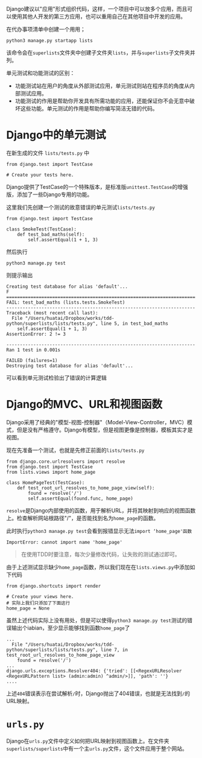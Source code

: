 Django建议以"应用"形式组织代码，这样，一个项目中可以放多个应用，而且可以使用其他人开发的第三方应用，也可以重用自己在其他项目中开发的应用。

在代办事项清单中创建一个用用；

```
python3 manage.py startapp lists
```

该命令会在`superlists`文件夹中创建子文件夹`lists`，并与`superlists`子文件夹并列。

单元测试和功能测试的区别：
* 功能测试站在用户的角度从外部测试应用，单元测试则站在程序员的角度从内部测试应用。
* 功能测试的作用是帮助你开发具有所需功能的应用，还能保证你不会无意中破坏这些功能。单元测试的作用是帮助你编写简洁无错的代码。

# Django中的单元测试

在新生成的文件 `lists/tests.py` 中

```
from django.test import TestCase

# Create your tests here.
```

Django提供了TestCase的一个特殊版本，是标准版`unittest.TestCase`的增强版，添加了一些Django专用的功能。

这里我们先创建一个测试的故意错误的单元测试`lists/tests.py`

```
from django.test import TestCase

class SmokeTest(TestCase):
    def test_bad_maths(self):
        self.assertEqual(1 + 1, 3)
```

然后执行

```
python3 manage.py test
```

则提示输出

```
Creating test database for alias 'default'...
F
======================================================================
FAIL: test_bad_maths (lists.tests.SmokeTest)
----------------------------------------------------------------------
Traceback (most recent call last):
  File "/Users/huatai/Dropbox/works/tdd-python/superlists/lists/tests.py", line 5, in test_bad_maths
    self.assertEqual(1 + 1, 3)
AssertionError: 2 != 3

----------------------------------------------------------------------
Ran 1 test in 0.001s

FAILED (failures=1)
Destroying test database for alias 'default'...
```

可以看到单元测试检验出了错误的计算逻辑

# Django的MVC、URL和视图函数

Django采用了经典的"模型-视图-控制器"（Model-View-Controller，MVC）模式，但是没有严格遵守。Django有模型，但是视图更像是控制器，模板其实才是视图。

现在先准备一个测试，也就是先修正前面的`lists/tests.py`

```
from django.core.urlresolvers import resolve
from django.test import TestCase
from lists.views import home_page

class HomePageTest(TestCase):
    def test_root_url_resolves_to_home_page_view(self):
        found = resolve('/')
        self.assertEqual(found.func, home_page)
```

`resolve`是Django内部使用的函数，用于解析URL，并将其映射到响应的视图函数上。检查解析网站根路径"/"，是否能找到名为`home_page`的函数。

此时执行`python3 manage.py test`会看到报错显示无法`import ‘home_page'函数`

```
ImportError: cannot import name 'home_page'
```

> 在使用TDD时要注意，每次少量修改代码，让失败的测试通过即可。

由于上述测试显示缺少`home_page`函数，所以我们现在在`lists.views.py`中添加如下代码

```
from django.shortcuts import render

# Create your views here.
# 实际上我们只添加了下面这行
home_page = None
```

虽然上述代码实际上没有用处，但是可以使得`python3 manage.py test`测试的错误输出个iabian，至少显示能够找到函数`home_page`了

```
...
  File "/Users/huatai/Dropbox/works/tdd-python/superlists/lists/tests.py", line 7, in test_root_url_resolves_to_home_page_view
    found = resolve('/')
...
django.urls.exceptions.Resolver404: {'tried': [[<RegexURLResolver <RegexURLPattern list> (admin:admin) ^admin/>]], 'path': ''}
....
```

上述`404`错误表示在尝试解析`/`时，Django抛出了404错误，也就是无法找到`/`的URL映射。

# `urls.py`

Django在`urls.py`文件中定义如何把URL映射到视图函数上。在文件夹`superlists/superlists`中有一个主`urls.py`文件，这个文件应用于整个网站。
